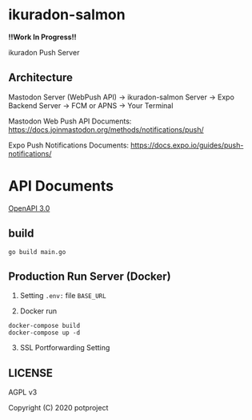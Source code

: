 # ikuradon-salmon

__!!Work In Progress!!__

ikuradon Push Server

## Architecture

Mastodon Server (WebPush API) -> ikuradon-salmon Server -> Expo Backend Server -> FCM or APNS -> Your Terminal

Mastodon Web Push API Documents: https://docs.joinmastodon.org/methods/notifications/push/

Expo Push Notifications Documents: https://docs.expo.io/guides/push-notifications/

# API Documents

[OpenAPI 3.0](/swagger.yaml)

## build

```
go build main.go
```

## Production Run Server (Docker)

1. Setting `.env:` file `BASE_URL`

2. Docker run

```
docker-compose build
docker-compose up -d
```

3. SSL Portforwarding Setting

## LICENSE

AGPL v3

Copyright (C) 2020 potproject
